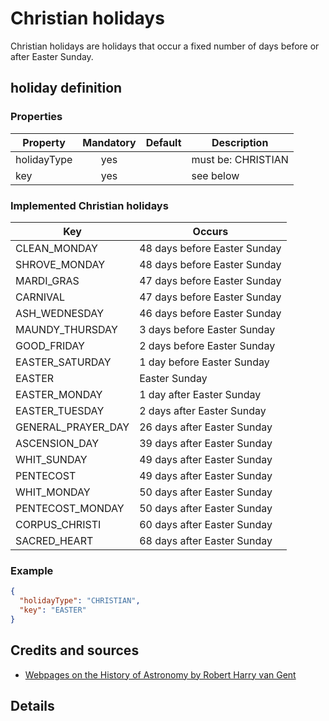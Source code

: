 # Christian holidays
Christian holidays are holidays that occur a fixed number of days before or after Easter Sunday.

## holiday definition
### Properties
| Property    | Mandatory | Default   | Description |
| ---------   | :-------: | --------- | ------- |
| holidayType | yes       |           | must be: CHRISTIAN |
| key         | yes       |           | see below |

### Implemented Christian holidays

| Key                | Occurs                       |
| ------------------ | ---------------------------- |
| CLEAN_MONDAY       | 48 days before Easter Sunday |
| SHROVE_MONDAY      | 48 days before Easter Sunday |
| MARDI_GRAS         | 47 days before Easter Sunday |
| CARNIVAL           | 47 days before Easter Sunday |
| ASH_WEDNESDAY      | 46 days before Easter Sunday |
| MAUNDY_THURSDAY    | 3 days before Easter Sunday  |
| GOOD_FRIDAY        | 2 days before Easter Sunday  |
| EASTER_SATURDAY    | 1 day before Easter Sunday   |
| EASTER             | Easter Sunday                |
| EASTER_MONDAY      | 1 day after Easter Sunday    |
| EASTER_TUESDAY     | 2 days after Easter Sunday   |
| GENERAL_PRAYER_DAY | 26 days after Easter Sunday  |
| ASCENSION_DAY      | 39 days after Easter Sunday  |
| WHIT_SUNDAY        | 49 days after Easter Sunday  |
| PENTECOST          | 49 days after Easter Sunday  |
| WHIT_MONDAY        | 50 days after Easter Sunday  |
| PENTECOST_MONDAY   | 50 days after Easter Sunday  |
| CORPUS_CHRISTI     | 60  days after Easter Sunday |
| SACRED_HEART       | 68 days after Easter Sunday  |

### Example
```json
{
  "holidayType": "CHRISTIAN",
  "key": "EASTER"
}
```
## Credits and sources

- [Webpages on the History of Astronomy by Robert Harry van Gent](http://www.staff.science.uu.nl/~gent0113/homepage.htm)

## Details
